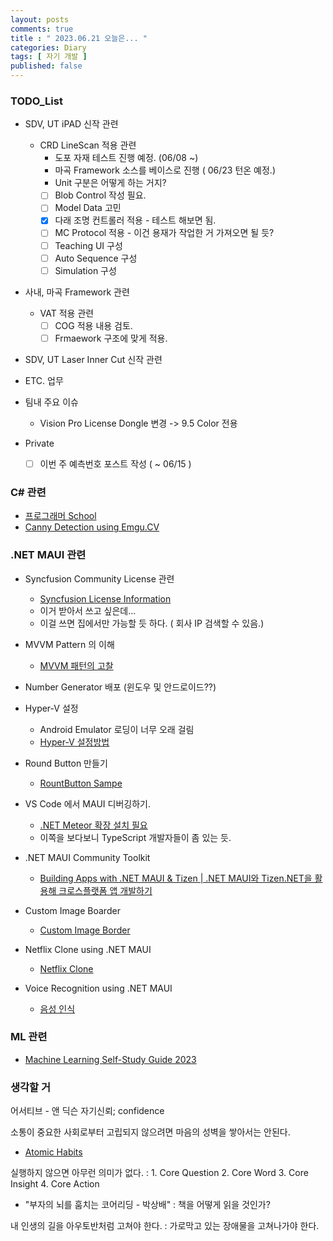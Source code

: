 ```yaml
---
layout: posts
comments: true
title : " 2023.06.21 오늘은... "
categories: Diary
tags: [ 자기 개발 ]
published: false
---
```


### TODO_List

- SDV, UT iPAD 신작 관련

  - CRD LineScan 적용 관련
    - 도포 자재 테스트 진행 예정. (06/08 ~)
    - 마곡 Framework 소스를 베이스로 진행 ( 06/23 턴온 예정.)
    - Unit 구분은 어떻게 하는 거지?
    - [ ] Blob Control 작성 필요.
    - [ ] Model Data 고민
    - [x] 다래 조명 컨트롤러 적용 - 테스트 해보면 됨.
    - [ ] MC Protocol 적용 - 이건 용재가 작업한 거 가져오면 될 듯?
    - [ ] Teaching UI 구성
    - [ ] Auto Sequence 구성
    - [ ] Simulation 구성

- 사내, 마곡 Framework 관련

  - VAT 적용 관련
    - [ ] COG 적용 내용 검토.
    - [ ] Frmaework 구조에 맞게 적용.

- SDV, UT Laser Inner Cut 신작 관련

- ETC. 업무

- 팀내 주요 이슈
  - Vision Pro License Dongle 변경 -> 9.5 Color 전용

- Private
  - [ ] 이번 주 예측번호 포스트 작성 ( ~ 06/15 )

### C# 관련

- [프로그래머 School](https://school.programmers.co.kr/)
- [Canny Detection using Emgu.CV](https://www.emgu.com/wiki/index.php/Shape_(Triangle,_Rectangle,_Circle,_Line)_Detection_in_CSharp)

### .NET MAUI 관련

- Syncfusion Community License 관련
  - [Syncfusion License Information](https://www.syncfusion.com/sales/communitylicense?question=how-long-are-the-licenses-valid-)
  - 이거 받아서 쓰고 싶은데...
  - 이걸 쓰면 집에서만 가능할 듯 하다. ( 회사 IP 검색할 수 있음.)

- MVVM Pattern 의 이해
  - [MVVM 패턴의 고찰](https://forum.dotnetdev.kr/t/mvvm/2475)

- Number Generator 배포 (윈도우 및 안드로이드??)

- Hyper-V 설정
  - Android Emulator 로딩이 너무 오래 걸림
  - [Hyper-V 설정방법](https://learn.microsoft.com/ko-kr/xamarin/android/get-started/installation/android-emulator/hardware-acceleration?tabs=vswin&pivots=windows#hyper-v)

- Round Button 만들기
  - [RountButton Sampe](https://mallibone.com/post/dotnetmaui-countdown-button)

- VS Code 에서 MAUI 디버깅하기.
  - [.NET Meteor 확장 설치 필요](https://github.com/JaneySprings/DotNet.Meteor)
  - 이쪽을 보다보니 TypeScript 개발자들이 좀 있는 듯.

- .NET MAUI Community Toolkit
  - [Building Apps with .NET MAUI & Tizen | .NET MAUI와 Tizen.NET을 활용해 크로스플랫폼 앱 개발하기](https://www.youtube.com/watch?v=0tQNsHc-410)

- Custom Image Boarder
  - [Custom Image Border](https://youtu.be/yywrga8yZpE)

- Netflix Clone using .NET MAUI
  - [Netflix Clone](https://www.youtube.com/watch?v=NBbJvmfbQYE)

- Voice Recognition using .NET MAUI
  - [음성 인식](https://devblogs.microsoft.com/dotnet/speech-recognition-in-dotnet-maui-with-community-toolkit/)

### ML 관련

- [Machine Learning Self-Study Guide 2023](https://medium.com/@turancandas/machine-learning-self-study-guide-2023-1-6-248f4b2da43f)

### 생각할 거

어서티브 - 앤 딕슨
자기신뢰; confidence

소통이 중요한 사회로부터 고립되지 않으려면 마음의 성벽을 쌓아서는 안된다.

- [Atomic Habits](https://medium.com/@abdulhaseeb98w/atomic-habits-92da9972dc16)

실행하지 않으면 아무런 의미가 없다.
 : 1. Core Question
   2. Core Word
   3. Core Insight
   4. Core Action

- "부자의 뇌를 훔치는 코어리딩 - 박상배" : 책을 어떻게 읽을 것인가?

내 인생의 길을 아우토반처럼 고쳐야 한다.
 : 가로막고 있는 장애물을 고쳐나가야 한다.
